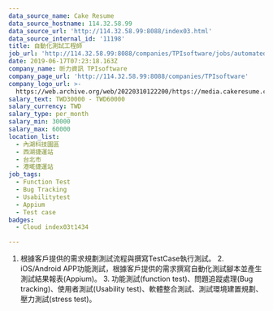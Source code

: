 ```yaml
---
data_source_name: Cake Resume
data_source_hostname: 114.32.58.99
data_source_url: 'http://114.32.58.99:8088/index03.html'
data_source_internal_id: '11198'
title: 自動化測試工程師
job_url: 'http://114.32.58.99:8088/companies/TPIsoftware/jobs/automated-test-engineer'
date: 2019-06-17T07:23:18.163Z
company_name: 昕力資訊 TPIsoftware
company_page_url: 'http://114.32.58.99:8088/companies/TPIsoftware'
company_logo_url: >-
  https://web.archive.org/web/20220310122200/https://media.cakeresume.com/image/upload/s--VKk3h41G--/c_pad,fl_png8,h_200,w_200/v1595313567/woodynnr8joqev1barfy.png
salary_text: TWD30000 - TWD60000
salary_currency: TWD
salary_type: per_month
salary_min: 30000
salary_max: 60000
location_list:
  - 內湖科技園區
  - 西湖捷運站
  - 台北市
  - 港墘捷運站
job_tags:
  - Function Test
  - Bug Tracking
  - Usabilitytest
  - Appium
  - Test case
badges:
  - Cloud index03t1434

---
```


1. 根據客戶提供的需求規劃測試流程與撰寫TestCase執行測試。 2. iOS/Android APP功能測試，根據客戶提供的需求撰寫自動化測試腳本並產生測試結果報表(Appium)。 3. 功能測試(function test)、問題追蹤處理(Bug tracking)、使用者測試(Usability test)、軟體整合測試、測試環境建置規劃、壓力測試(stress test)。